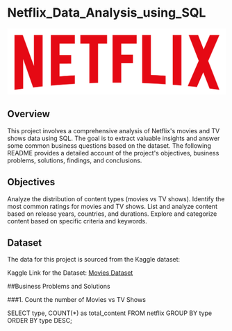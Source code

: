 # Netflix_Data_Analysis_using_SQL

![Netflix Logo](https://github.com/sumedhkulkarni7/Netflix_Data_Analysis_using_SQL/blob/main/Netflix%20logo.png)

## Overview
This project involves a comprehensive analysis of Netflix's movies and TV shows data using SQL. The goal is to extract valuable insights and answer some common business questions based on the dataset. The following README provides a detailed account of the project's objectives, business problems, solutions, findings, and conclusions.

## Objectives
Analyze the distribution of content types (movies vs TV shows).
Identify the most common ratings for movies and TV shows.
List and analyze content based on release years, countries, and durations.
Explore and categorize content based on specific criteria and keywords.

## Dataset
The data for this project is sourced from the Kaggle dataset:

Kaggle Link for the Dataset: [Movies Dataset ](https://www.kaggle.com/datasets/shivamb/netflix-shows?resource=download)


##Business Problems and Solutions

###1. Count the number of Movies vs TV Shows

SELECT type, COUNT(*) as total_content
FROM netflix
GROUP BY type
ORDER BY type DESC;
